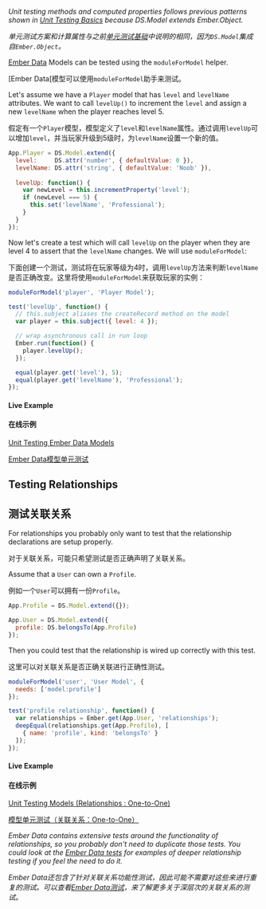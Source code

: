 _Unit testing methods and computed properties follows previous patterns shown 
in [Unit Testing Basics] because DS.Model extends Ember.Object._

_单元测试方案和计算属性与之前[单元测试基础]中说明的相同，因为`DS.Model`集成自`Ember.Object`。_

[Ember Data] Models can be tested using the `moduleForModel` helper.

[Ember Data[模型可以使用`moduleForModel`助手来测试。

Let's assume we have a `Player` model that has `level` and `levelName` 
attributes. We want to call `levelUp()` to increment the `level` and assign a 
new `levelName` when the player reaches level 5.

假定有一个`Player`模型，模型定义了`level`和`levelName`属性。通过调用`levelUp`可以增加`level`，并当玩家升级到5级时，为`levelName`设置一个新的值。

```javascript
App.Player = DS.Model.extend({
  level:     DS.attr('number', { defaultValue: 0 }),
  levelName: DS.attr('string', { defaultValue: 'Noob' }),
  
  levelUp: function() {
    var newLevel = this.incrementProperty('level');
    if (newLevel === 5) {
      this.set('levelName', 'Professional');      
    }
  }
});
```

Now let's create a test which will call `levelUp` on the player when they are
level 4 to assert that the `levelName` changes. We will use `moduleForModel`:

下面创建一个测试，测试将在玩家等级为4时，调用`levelUp`方法来判断`levelName`是否正确改变。这里将使用`moduleForModel`来获取玩家的实例：

```javascript
moduleForModel('player', 'Player Model');

test('levelUp', function() {
  // this.subject aliases the createRecord method on the model
  var player = this.subject({ level: 4 });

  // wrap asynchronous call in run loop
  Ember.run(function() {
    player.levelUp();
  });

  equal(player.get('level'), 5);
  equal(player.get('levelName'), 'Professional');
});
```

#### Live Example

#### 在线示例

<a class="jsbin-embed" href="http://jsbin.com/naqif/embed?output">Unit Testing 
Ember Data Models</a>

<a class="jsbin-embed" href="http://jsbin.com/naqif/embed?output">Ember Data模型单元测试</a>

## Testing Relationships

## 测试关联关系

For relationships you probably only want to test that the relationship
declarations are setup properly.

对于关联关系，可能只希望测试是否正确声明了关联关系。

Assume that a `User` can own a `Profile`.

例如一个`User`可以拥有一份`Profile`。

```javascript
App.Profile = DS.Model.extend({});

App.User = DS.Model.extend({
  profile: DS.belongsTo(App.Profile)
});
```

Then you could test that the relationship is wired up correctly
with this test.

这里可以对关联关系是否正确关联进行正确性测试。

```javascript
moduleForModel('user', 'User Model', {
  needs: ['model:profile']
});

test('profile relationship', function() {
  var relationships = Ember.get(App.User, 'relationships');
  deepEqual(relationships.get(App.Profile), [
    { name: 'profile', kind: 'belongsTo' }
  ]);
});
```

#### Live Example

#### 在线示例

<a class="jsbin-embed" href="http://jsbin.com/ziboq/embed?output">Unit Testing Models (Relationships : One-to-One)</a>

<a class="jsbin-embed" href="http://jsbin.com/ziboq/embed?output">模型单元测试（关联关系：One-to-One）</a>

<script src="http://static.jsbin.com/js/embed.js"></script>

_Ember Data contains extensive tests around the functionality of
relationships, so you probably don't need to duplicate those tests.  You could
look at the [Ember Data tests] for examples of deeper relationship testing if you
feel the need to do it._

_Ember
Data还包含了针对关联关系功能性测试，因此可能不需要对这些来进行重复的测试。可以查看[Ember
Data测试]，来了解更多关于深层次的关联关系的测试。_

[Ember Data]: https://github.com/emberjs/data
[Unit Testing Basics]: /guides/testing/unit-testing-basics
[单元测试基础]: /guides/testing/unit-testing-basics
[Ember Data tests]: https://github.com/emberjs/data/tree/master/packages/ember-data/tests
[Ember Data测试]: https://github.com/emberjs/data/tree/master/packages/ember-data/tests
